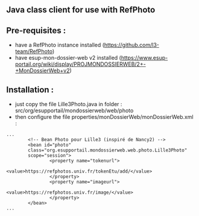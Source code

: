 Java class client for use with RefPhoto
---


Pre-requisites :
---
- have a RefPhoto instance installed (https://github.com/l3-team/RefPhoto)
- have esup-mon-dossier-web v2 installed (https://www.esup-portail.org/wiki/display/PROJMONDOSSIERWEB/2+-+MonDossierWeb+v2)

Installation :
---
- just copy the file Lille3Photo.java in folder : src/org/esupportail/mondossierweb/web/photo
- then configure the file properties/monDossierWeb/monDossierWeb.xml :
```
...
        <!-- Bean Photo pour Lille3 (inspiré de Nancy2) -->
        <bean id="photo"
        class="org.esupportail.mondossierweb.web.photo.Lille3Photo"
        scope="session">
                <property name="tokenurl">
                        <value>https://refphotos.univ.fr/tokenEtu/add/</value>
                </property>
                <property name="imageurl">
                        <value>https://refphotos.univ.fr/image/</value>
                </property>
        </bean>
...
```
